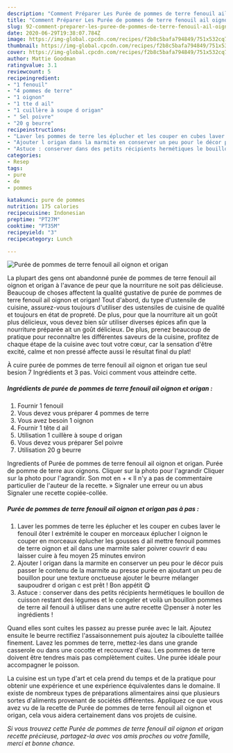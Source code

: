 ```yaml
---
description: "Comment Préparer Les Purée de pommes de terre fenouil ail oignon et origan"
title: "Comment Préparer Les Purée de pommes de terre fenouil ail oignon et origan"
slug: 92-comment-preparer-les-puree-de-pommes-de-terre-fenouil-ail-oignon-et-origan
date: 2020-06-29T19:38:07.784Z
image: https://img-global.cpcdn.com/recipes/f2b8c5bafa794849/751x532cq70/puree-de-pommes-de-terre-fenouil-ail-oignon-et-origan-photo-principale-de-la-recette.jpg
thumbnail: https://img-global.cpcdn.com/recipes/f2b8c5bafa794849/751x532cq70/puree-de-pommes-de-terre-fenouil-ail-oignon-et-origan-photo-principale-de-la-recette.jpg
cover: https://img-global.cpcdn.com/recipes/f2b8c5bafa794849/751x532cq70/puree-de-pommes-de-terre-fenouil-ail-oignon-et-origan-photo-principale-de-la-recette.jpg
author: Mattie Goodman
ratingvalue: 3.1
reviewcount: 5
recipeingredient:
- "1 fenouil"
- "4 pommes de terre"
- "1 oignon"
- "1 tte d ail"
- "1 cuillère à soupe d origan"
- " Sel poivre"
- "20 g beurre"
recipeinstructions:
- "Laver les pommes de terre les éplucher et les couper en cubes laver le fenouil ôter l extrémité le couper en morceaux éplucher l oignon le couper en morceaux éplucher les gousses d ail mettre fenouil pommes de terre oignon et ail dans une marmite saler poivrer couvrir d eau laisser cuire à feu moyen 25 minutes environ"
- "Ajouter l origan dans la marmite en conserver un peu pour le décor puis passer le contenu de la marmite au presse purée en ajoutant un peu de bouillon pour une texture onctueuse ajouter le beurre mélanger saupoudrer d origan c est prêt ! Bon appétit 😋"
- "Astuce : conserver dans des petits récipients hermétiques le bouillon de cuisson restant des légumes et le congeler et voilà un bouillon pommes de terre ail fenouil à utiliser dans une autre recette 😉penser à noter les ingrédients !"
categories:
- Resep
tags:
- pure
- de
- pommes

katakunci: pure de pommes 
nutrition: 175 calories
recipecuisine: Indonesian
preptime: "PT27M"
cooktime: "PT35M"
recipeyield: "3"
recipecategory: Lunch

---
```



![Purée de pommes de terre fenouil ail oignon et origan](https://img-global.cpcdn.com/recipes/f2b8c5bafa794849/751x532cq70/puree-de-pommes-de-terre-fenouil-ail-oignon-et-origan-photo-principale-de-la-recette.jpg)

La plupart des gens ont abandonné purée de pommes de terre fenouil ail oignon et origan à l'avance de peur que la nourriture ne soit pas délicieuse. Beaucoup de choses affectent la qualité gustative de purée de pommes de terre fenouil ail oignon et origan! Tout d'abord, du type d'ustensile de cuisine, assurez-vous toujours d'utiliser des ustensiles de cuisine de qualité et toujours en état de propreté. De plus, pour que la nourriture ait un goût plus délicieux, vous devez bien sûr utiliser diverses épices afin que la nourriture préparée ait un goût délicieux. De plus, prenez beaucoup de pratique pour reconnaître les différentes saveurs de la cuisine, profitez de chaque étape de la cuisine avec tout votre cœur, car la sensation d'être excité, calme et non pressé affecte aussi le résultat final du plat!

<!--inarticleads1-->

À cuire purée de pommes de terre fenouil ail oignon et origan tue seul besion 7 Ingrédients et 3 pas. Voici comment vous atteindre cette.

##### Ingrédients de purée de pommes de terre fenouil ail oignon et origan :

1. Fournir 1 fenouil
1. Vous devez vous préparer 4 pommes de terre
1. Vous avez besoin 1 oignon
1. Fournir 1 tête d ail
1. Utilisation 1 cuillère à soupe d origan
1. Vous devez vous préparer  Sel poivre
1. Utilisation 20 g beurre


Ingredients of Purée de pommes de terre fenouil ail oignon et origan. Purée de pomme de terre aux oignons. Cliquer sur la photo pour l&#39;agrandir Cliquer sur la photo pour l&#39;agrandir. Son mot en + « Il n&#39;y a pas de commentaire particulier de l&#39;auteur de la recette. » Signaler une erreur ou un abus Signaler une recette copiée-collée. 

<!--inarticleads2-->

##### Purée de pommes de terre fenouil ail oignon et origan pas à pas :

1. Laver les pommes de terre les éplucher et les couper en cubes laver le fenouil ôter l extrémité le couper en morceaux éplucher l oignon le couper en morceaux éplucher les gousses d ail mettre fenouil pommes de terre oignon et ail dans une marmite saler poivrer couvrir d eau laisser cuire à feu moyen 25 minutes environ
1. Ajouter l origan dans la marmite en conserver un peu pour le décor puis passer le contenu de la marmite au presse purée en ajoutant un peu de bouillon pour une texture onctueuse ajouter le beurre mélanger saupoudrer d origan c est prêt ! Bon appétit 😋
1. Astuce : conserver dans des petits récipients hermétiques le bouillon de cuisson restant des légumes et le congeler et voilà un bouillon pommes de terre ail fenouil à utiliser dans une autre recette 😉penser à noter les ingrédients !


Quand elles sont cuites les passez au presse purée avec le lait. Ajoutez ensuite le beurre rectifiez l&#39;assaisonnement puis ajoutez la ciboulette taillée finement. Lavez les pommes de terre, mettez-les dans une grande casserole ou dans une cocotte et recouvrez d&#39;eau. Les pommes de terre doivent être tendres mais pas complètement cuites. Une purée idéale pour accompagner le poisson. 

<!--inarticleads1-->

<p>
La cuisine est un type d'art et cela prend du temps et de la pratique pour obtenir une expérience et une expérience équivalentes dans le domaine. Il existe de nombreux types de préparations alimentaires ainsi que plusieurs sortes d'aliments provenant de sociétés différentes. Appliquez ce que vous avez vu de la recette de Purée de pommes de terre fenouil ail oignon et origan, cela vous aidera certainement dans vos projets de cuisine.
</p>

<p>
<i>Si vous trouvez cette Purée de pommes de terre fenouil ail oignon et origan recette précieuse, partagez-la avec vos amis proches ou votre famille, merci et bonne chance.</i>
</p>
